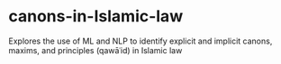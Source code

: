 # canons-in-Islamic-law
Explores the use of ML and NLP to identify explicit and implicit canons, maxims, and principles (qawāʿid) in Islamic law
